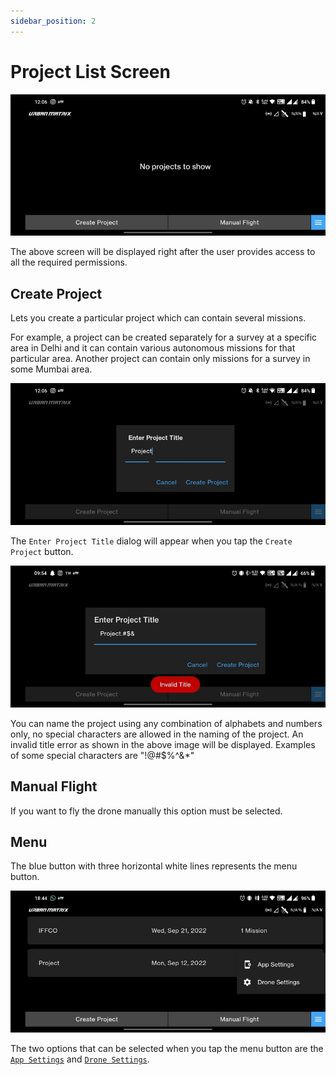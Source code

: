 ```yaml
---
sidebar_position: 2
---
```


# Project List Screen

![Project List Screen](./img/project-list-screen-intro.jpg)

The above screen will be displayed right after the user provides access to all the required permissions. 


## Create Project

Lets you create a particular project which can contain several missions. 

For example, a project can be created separately for a survey at a specific area in Delhi and it can contain various
autonomous missions for that particular area. Another project can contain only missions for a survey in some Mumbai
area.

![Create Project](./img/project-list-screen-create-project.jpg)

The `Enter Project Title` dialog will appear when you tap the `Create Project` button.

![Invalid Title](./img/project-list-screen-invalid-title.jpg)

You can name the project using any combination of alphabets and numbers only, no special characters are allowed in the
naming of the project. An invalid title error as shown in the above image will be displayed. Examples of some special
characters are "!@#$%^&*" 


## Manual Flight

If you want to fly the drone manually this option must be selected.


## Menu

The blue button with three horizontal white lines represents the menu button.

![Menu](./img/project-list-screen-menu.jpg)

The two options that can be selected when you tap the menu button are the
[`App Settings`](/docs/launchpad/settings/app-settings.md) and
[`Drone Settings`](/docs/launchpad/settings/drone-settings.md).
